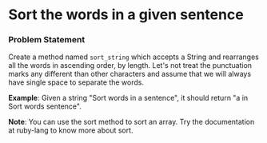 # Sort the words in a given sentence

### Problem Statement
Create a method named `sort_string` which accepts a String and rearranges all the words in ascending order, by length. Let's not treat the punctuation marks any different than other characters and assume that we will always have single space to separate the words.

**Example**: Given a string "Sort words in a sentence", it should return "a in Sort words sentence".

**Note**: You can use the sort method to sort an array. Try the documentation at ruby-lang to know more about sort.